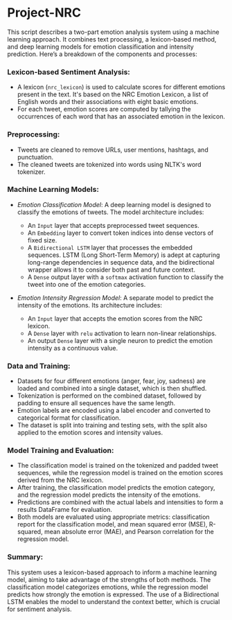 # Project-NRC
This script describes a two-part emotion analysis system using a machine learning approach. It combines text processing, a lexicon-based method, and deep learning models for emotion classification and intensity prediction. Here’s a breakdown of the components and processes:

### Lexicon-based Sentiment Analysis:
- A lexicon (`nrc_lexicon`) is used to calculate scores for different emotions present in the text. It's based on the NRC Emotion Lexicon, a list of English words and their associations with eight basic emotions.
- For each tweet, emotion scores are computed by tallying the occurrences of each word that has an associated emotion in the lexicon.

### Preprocessing:
- Tweets are cleaned to remove URLs, user mentions, hashtags, and punctuation.
- The cleaned tweets are tokenized into words using NLTK's word tokenizer.

### Machine Learning Models:
- *Emotion Classification Model*: A deep learning model is designed to classify the emotions of tweets. The model architecture includes:
  - An `Input` layer that accepts preprocessed tweet sequences.
  - An `Embedding` layer to convert token indices into dense vectors of fixed size.
  - A `Bidirectional LSTM` layer that processes the embedded sequences. LSTM (Long Short-Term Memory) is adept at capturing long-range dependencies in sequence data, and the bidirectional wrapper allows it to consider both past and future context.
  - A `Dense` output layer with a `softmax` activation function to classify the tweet into one of the emotion categories.

- *Emotion Intensity Regression Model*: A separate model to predict the intensity of the emotions. Its architecture includes:
  - An `Input` layer that accepts the emotion scores from the NRC lexicon.
  - A `Dense` layer with `relu` activation to learn non-linear relationships.
  - An output `Dense` layer with a single neuron to predict the emotion intensity as a continuous value.

### Data and Training:
- Datasets for four different emotions (anger, fear, joy, sadness) are loaded and combined into a single dataset, which is then shuffled.
- Tokenization is performed on the combined dataset, followed by padding to ensure all sequences have the same length.
- Emotion labels are encoded using a label encoder and converted to categorical format for classification.
- The dataset is split into training and testing sets, with the split also applied to the emotion scores and intensity values.

### Model Training and Evaluation:
- The classification model is trained on the tokenized and padded tweet sequences, while the regression model is trained on the emotion scores derived from the NRC lexicon.
- After training, the classification model predicts the emotion category, and the regression model predicts the intensity of the emotions.
- Predictions are combined with the actual labels and intensities to form a results DataFrame for evaluation.
- Both models are evaluated using appropriate metrics: classification report for the classification model, and mean squared error (MSE), R-squared, mean absolute error (MAE), and Pearson correlation for the regression model.

### Summary:
This system uses a lexicon-based approach to inform a machine learning model, aiming to take advantage of the strengths of both methods. The classification model categorizes emotions, while the regression model predicts how strongly the emotion is expressed. The use of a Bidirectional LSTM enables the model to understand the context better, which is crucial for sentiment analysis.
